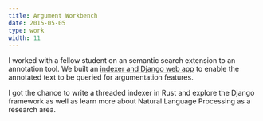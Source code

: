 ```yaml
---
title: Argument Workbench
date: 2015-05-05
type: work
width: 11
---
```

I worked with a fellow student on an semantic search extension to an annotation tool. We built an [indexer and Django web app](https://github.com/IllegalCactus/argument-workbench) to enable the annotated text to be queried for argumentation features.

I got the chance to write a threaded indexer in Rust and explore the Django framework as well as learn more about Natural Language Processing as a research area.
